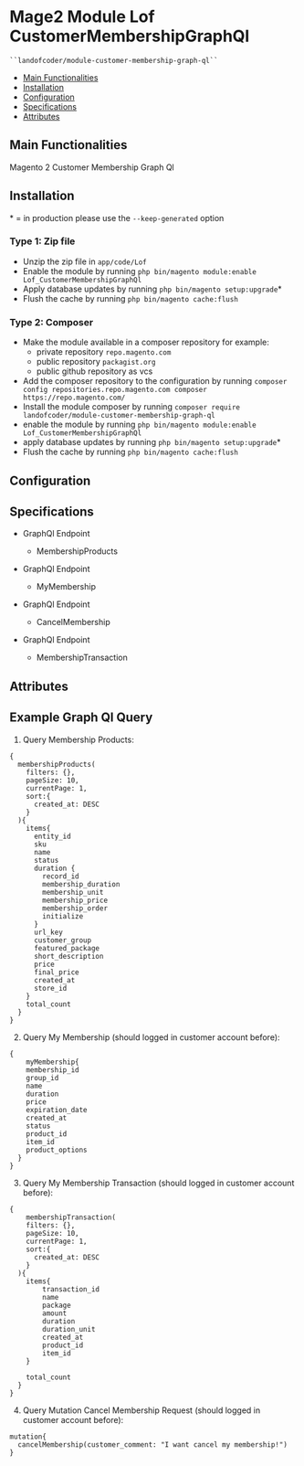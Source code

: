 # Mage2 Module Lof CustomerMembershipGraphQl

    ``landofcoder/module-customer-membership-graph-ql``

 - [Main Functionalities](#markdown-header-main-functionalities)
 - [Installation](#markdown-header-installation)
 - [Configuration](#markdown-header-configuration)
 - [Specifications](#markdown-header-specifications)
 - [Attributes](#markdown-header-attributes)


## Main Functionalities
Magento 2 Customer Membership Graph Ql

## Installation
\* = in production please use the `--keep-generated` option

### Type 1: Zip file

 - Unzip the zip file in `app/code/Lof`
 - Enable the module by running `php bin/magento module:enable Lof_CustomerMembershipGraphQl`
 - Apply database updates by running `php bin/magento setup:upgrade`\*
 - Flush the cache by running `php bin/magento cache:flush`

### Type 2: Composer

 - Make the module available in a composer repository for example:
    - private repository `repo.magento.com`
    - public repository `packagist.org`
    - public github repository as vcs
 - Add the composer repository to the configuration by running `composer config repositories.repo.magento.com composer https://repo.magento.com/`
 - Install the module composer by running `composer require landofcoder/module-customer-membership-graph-ql`
 - enable the module by running `php bin/magento module:enable Lof_CustomerMembershipGraphQl`
 - apply database updates by running `php bin/magento setup:upgrade`\*
 - Flush the cache by running `php bin/magento cache:flush`


## Configuration




## Specifications

 - GraphQl Endpoint
	- MembershipProducts

 - GraphQl Endpoint
	- MyMembership

 - GraphQl Endpoint
	- CancelMembership

 - GraphQl Endpoint
	- MembershipTransaction


## Attributes

## Example Graph Ql Query

1. Query Membership Products:
```
{
  membershipProducts(
    filters: {}, 
    pageSize: 10, 
    currentPage: 1, 
    sort:{
      created_at: DESC
    }
  ){
    items{
      entity_id
      sku
      name
      status
      duration {
        record_id
        membership_duration
        membership_unit
        membership_price
        membership_order
        initialize
      }
      url_key
      customer_group
      featured_package
      short_description
      price
      final_price
      created_at
      store_id
    }
    total_count
  }
}
```

2. Query My Membership (should logged in customer account before):
```
{
	myMembership{
    membership_id
    group_id
    name
    duration
    price
    expiration_date
    created_at
    status
    product_id
    item_id
    product_options
  }
}
```

3. Query My Membership Transaction (should logged in customer account before):
```
{
	membershipTransaction(
    filters: {}, 
    pageSize: 10, 
    currentPage: 1, 
    sort:{
      created_at: DESC
    }
  ){
    items{
      	transaction_id
      	name
      	package
      	amount
       	duration
      	duration_unit
        created_at
      	product_id
        item_id
    }
    
    total_count
  }
}
```
4. Query Mutation Cancel Membership Request (should logged in customer account before):
```
mutation{
  cancelMembership(customer_comment: "I want cancel my membership!")
}
```
